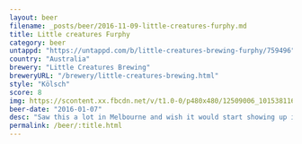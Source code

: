 ```yaml
---
layout: beer
filename: _posts/beer/2016-11-09-little-creatures-furphy.md
title: Little creatures Furphy
category: beer
untappd: "https://untappd.com/b/little-creatures-brewing-furphy/759496"
country: "Australia"
brewery: "Little Creatures Brewing"
breweryURL: "/brewery/little-creatures-brewing.html"
style: "Kölsch"
score: 8
img: https://scontent.xx.fbcdn.net/v/t1.0-0/p480x480/12509006_10153811639708745_4922522512256088245_n.jpg?oh=afe21d2848c36b5cde9398c031b9da5d&oe=5B4CE415
beer-date: "2016-01-07"
desc: "Saw this a lot in Melbourne and wish it would start showing up in Sydney. Glad to see some more brewers making Kölschs"
permalink: /beer/:title.html
---
```

